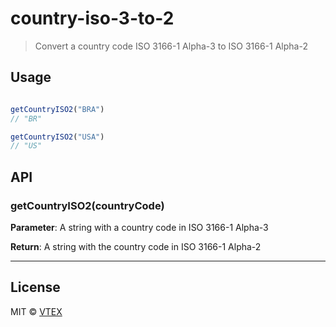 # country-iso-3-to-2

> Convert a country code ISO 3166-1 Alpha-3 to ISO 3166-1 Alpha-2

## Usage

```js

getCountryISO2("BRA")
// "BR"

getCountryISO2("USA")
// "US"
``` 

## API

### getCountryISO2(countryCode)

**Parameter**:
A string with a country code in ISO 3166-1 Alpha-3

**Return**:
A string with the country code in ISO 3166-1 Alpha-2

---

## License

MIT © [VTEX](https://www.vtex.com)
